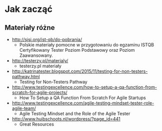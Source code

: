 # Jak zacząć

## Materiały różne

* http://sjsi.org/ist-qb/do-pobrania/
    * Polskie materiały pomocne w przygotowaniu do egzaminu ISTQB Certyfikowany Tester Poziom Podstawowy oraz Poziom Zaawansowany.
* http://testerzy.pl/materialy/
    * testerzy.pl materiały
* http://katrinatester.blogspot.com/2015/11/testing-for-non-testers-pathway.html
    * Testing for Non-Testers Pathway
* http://www.testingexcellence.com/how-to-setup-a-qa-function-from-scratch-for-agile-projects/
    * How To Setup a QA Function From Scratch For Agile Startups
* http://www.testingexcellence.com/agile-testing-mindset-tester-role-agile-team/
    * Agile Testing Mindset and the Role of the Agile Tester
* http://www.huibschoots.nl/wordpress/?page_id=441
    * Great Resources